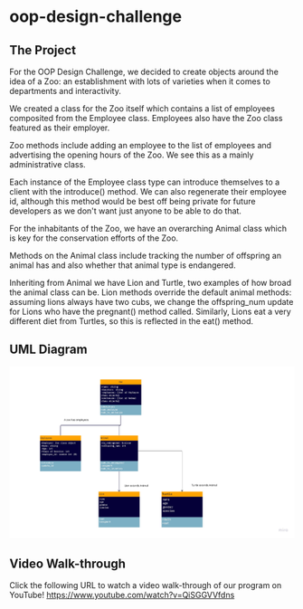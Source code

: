 # oop-design-challenge

## The Project
For the OOP Design Challenge, we decided to create objects around the idea of a Zoo: an establishment with lots of varieties when it comes to departments and interactivity.

We created a class for the Zoo itself which contains a list of employees composited from the Employee class. Employees also have the Zoo class featured as their employer.

Zoo methods include adding an employee to the list of employees and advertising the opening hours of the Zoo. We see this as a mainly administrative class.

Each instance of the Employee class type can introduce themselves to a client with the introduce() method. We can also regenerate their employee id, although this method would be best off being private for future developers as we don't want just anyone to be able to do that.

For the inhabitants of the Zoo, we have an overarching Animal class which is key for the conservation efforts of the Zoo.

Methods on the Animal class include tracking the number of offspring an animal has and also whether that animal type is endangered.

Inheriting from Animal we have Lion and Turtle, two examples of how broad the animal class can be.
Lion methods override the default animal methods: assuming lions always have two cubs, we change the offspring_num update for Lions who have the pregnant() method called. Similarly, Lions eat a very different diet from Turtles, so this is reflected in the eat() method.

## UML Diagram
![alt text](https://github.com/euripidean/oop-design-challenge/blob/main/uml.jpg?raw=true)







## Video Walk-through
Click the following URL to watch a video walk-through of our program on YouTube!
https://www.youtube.com/watch?v=QiSGGVVfdns
